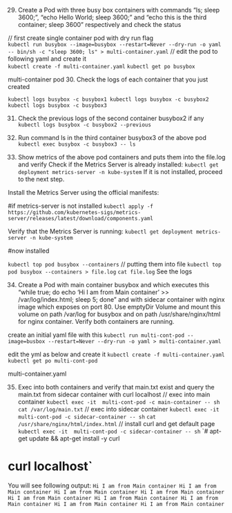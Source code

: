 29. Create a Pod with three busy box containers with commands “ls; sleep 3600;”, “echo Hello World; sleep 3600;” and “echo this is the third container; sleep 3600” respectively and check the status

// first create single container pod with dry run flag  
`kubectl run busybox --image=busybox --restart=Never --dry-run -o yaml -- bin/sh -c "sleep 3600; ls" > multi-container.yaml`
// edit the pod to following yaml and create it  
`kubectl create -f multi-container.yaml`
`kubectl get po busybox`

multi-container pod
30. Check the logs of each container that you just created

`kubectl logs busybox -c busybox1
kubectl logs busybox -c busybox2
kubectl logs busybox -c busybox3`

31. Check the previous logs of the second container busybox2 if any
`kubectl logs busybox -c busybox2 --previous`

32. Run command ls in the third container busybox3 of the above pod
`kubectl exec busybox -c busybox3 -- ls`

33. Show metrics of the above pod containers and puts them into the file.log and verify
Check if the Metrics Server is already installed:
`kubectl get deployment metrics-server -n kube-system`
If it is not installed, proceed to the next step.

Install the Metrics Server using the official manifests:

#if  metrics-server is not installed
`kubectl apply -f https://github.com/kubernetes-sigs/metrics-server/releases/latest/download/components.yaml`

Verify that the Metrics Server is running:
`kubectl get deployment metrics-server -n kube-system`

#now installed

`kubectl top pod busybox --containers`
// putting them into file
`kubectl top pod busybox --containers > file.log`
`cat file.log`
See the logs 

34. Create a Pod with main container busybox and which executes this “while true; do echo ‘Hi I am from Main container’ >> /var/log/index.html; sleep 5; done” and with sidecar container with nginx image which exposes on port 80. Use emptyDir Volume and mount this volume on path /var/log for busybox and on path /usr/share/nginx/html for nginx container. Verify both containers are running.

create an initial yaml file with this
`kubectl run multi-cont-pod --image=busbox --restart=Never --dry-run -o yaml > multi-container.yaml `

edit the yml as below and create it
`kubectl create -f multi-container.yaml`
`kubectl get po multi-cont-pod`

multi-container.yaml

35. Exec into both containers and verify that main.txt exist and query the main.txt from sidecar container with curl localhost
// exec into main container
`kubectl exec -it  multi-cont-pod -c main-container -- sh`
`cat /var/log/main.txt`
// exec into sidecar container
`kubectl exec -it  multi-cont-pod -c sidecar-container -- sh`
`cat /usr/share/nginx/html/index.html`
// install curl and get default page
`kubectl exec -it  multi-cont-pod -c sidecar-container -- sh`
`# apt-get update && apt-get install -y curl
 # curl localhost`
You will see following output:
`Hi I am from Main container
Hi I am from Main container
Hi I am from Main container
Hi I am from Main container
Hi I am from Main container
Hi I am from Main container
Hi I am from Main container
Hi I am from Main container
Hi I am from Main container`
